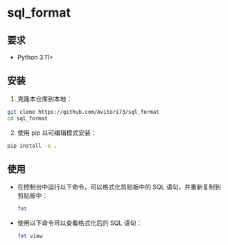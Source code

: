 # sql_format

## 要求
- Python 3.11+

## 安装

1. 克隆本仓库到本地：
  ```bash
  git clone https://github.com/Avitori73/sql_format
  cd sql_format
  ```

2. 使用 pip 以可编辑模式安装：
  ```bash
  pip install -e .
  ```

## 使用

- 在控制台中运行以下命令，可以格式化剪贴板中的 SQL 语句，并重新复制到剪贴板中：
  ```bash
  fmt
  ```

- 使用以下命令可以查看格式化后的 SQL 语句：
  ```bash
  fmt view
  ```
